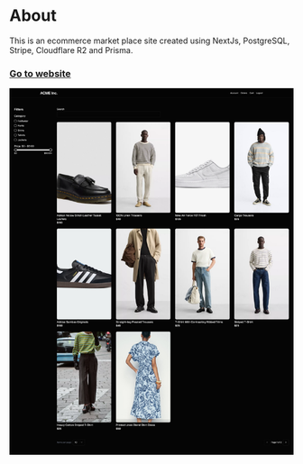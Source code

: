 # About

This is an ecommerce market place site created using NextJs, PostgreSQL, Stripe, Cloudflare R2 and Prisma.

### [Go to website](https://nextcommerce-2-0.vercel.app/)

![Alt text](/docs/screenshots/products-page.png "a title")
